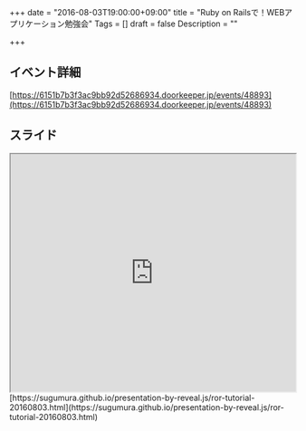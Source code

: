 +++
date = "2016-08-03T19:00:00+09:00"
title = "Ruby on Railsで！WEBアプリケーション勉強会"
Tags = []
draft = false
Description = ""

+++

## イベント詳細

[https://6151b7b3f3ac9bb92d52686934.doorkeeper.jp/events/48893](https://6151b7b3f3ac9bb92d52686934.doorkeeper.jp/events/48893)

## スライド

<iframe src="https://sugumura.github.io/presentation-by-reveal.js/ror-tutorial-20160803.html" onload="this.focus();" width="100%" height="420px"></iframe>
[https://sugumura.github.io/presentation-by-reveal.js/ror-tutorial-20160803.html](https://sugumura.github.io/presentation-by-reveal.js/ror-tutorial-20160803.html)

